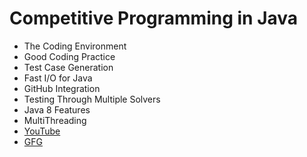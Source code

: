 # Competitive Programming in Java
* The Coding Environment
* Good Coding Practice
* Test Case Generation
* Fast I/O for Java
* GitHub Integration
* Testing Through Multiple Solvers
* Java 8 Features 
* MultiThreading
* [YouTube](https://www.youtube.com/watch?v=fWRzpBDxXtk&list=PLMCXHnjXnTnsWU7jYp9XCKPW8ayl6D8fb)
* [GFG](https://www.geeksforgeeks.org/java-tricks-competitive-programming-java-8/)
